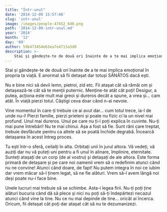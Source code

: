 ```yaml
---
title: "Într-unul"
date: '2014-12-09 15:57:46'
slug: 'intr-unul'
image: /images/people-47452_640.png
path: '2014-12-09-intr-unul.md'
year: '2014'
month: '12'
day: '09'
author: 59b473454e63ea7e4713a3d0
description: >-
    Stai și gândește-te de două ori înainte de a te mai implica emoțional în propria ta viață. E anormal să fii detașat dar totuși SĂNĂTOS dacă ești.Nu e bine nici să devii lemn, pietroi, zid etc. Fii at
---
```

<div class="kg-card-markdown"><p>Stai și gândește-te de două ori înainte de a te mai implica emoțional în propria ta viață. E anormal să fii detașat dar totuși SĂNĂTOS dacă ești.</p>
<p>Nu e bine nici să devii lemn, pietroi, zid etc. Fii atașat cât să rămâi om și detașează-te cât să te menții puternic. Menține-te atât cât poți! Desigur, a putea, acționa este mult mai greoi și dureros decât a spune, a vrea și... cam atât. În viață pierzi totul. Câștigi ceva doar când n-ai nevoie.</p>
<p>Vine momentul în care-ți trebuie ce ai avut dar... cum totul trece, ia-l de unde nu-i! Pierzi familie, pierzi prieteni și poate nu fizic ci la un nivel mai profund. Unul mai dureros. Unul pe care nu ți-l poți explica în cuvinte. Nu-ți mai pune întrebări! Nu te mai chinui. Așa a fost să fie. Sunt răni care treptat, trebuie desfăcute pentru ca altele să se poată închide degrabă. Încearcă detașarea în acest întreg proces.</p>
<p>Tu ești într-o sferă, ceilalți în alta. Orbitați unii în jurul altora. Vă vedeți, vă auziți dar nu vă puteți uni pentru a fi unul în alinare, împlinire, eternitate. Sunteți atașați de un corp (de al vostru) și detașați de ale altora. Este forma primară de detașare și pe care noi oamenii vrem să o redefinim atunci când nu ne convine! Atunci când doare, de fapt! Nu putem integra în noi ce iubim dar vrem măcar să-l ținem legat, să ne fie alături. Vrem să-l avem lângă noi deși poate nu-i face bine.</p>
<p>Unele lucruri mai trebuie să se schimbe. Asta-i legea firii. Nu-ți poți ține alături bucuria când dă să plece și nici nu poți să-ți îndepărtezi necazul atunci când vine la tine. Nu ce nu mai depinde de tine... oricât ai încerca. Oricum, fii detașat cât poți dar atașat cât să nu te dezumanizezi.</p>
<p> </p>
</div>
    